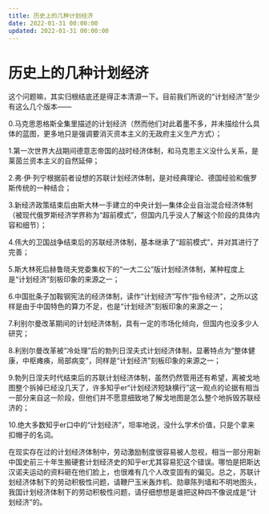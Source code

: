```yaml
---
title: 历史上的几种计划经济
date: 2022-01-31 00:00:00
updated: 2022-01-31 00:00:00
---
```


# 历史上的几种计划经济

这个问题嘛，其实归根结底还是得正本清源一下。目前我们所说的“计划经济”至少有这么几个版本——

0.马克思恩格斯全集里描述的计划经济（然而他们对此着墨不多，并未描绘什么具体的蓝图，更多地只是强调要消灭资本主义的无政府主义生产方式）；

1.第一次世界大战期间德意志帝国的战时经济体制，和马克思主义没什么关系，是莱茵兰资本主义的自然延伸；

2.弗·伊·列宁根据前者设想的苏联计划经济体制，是对经典理论、德国经验和俄罗斯传统的一种结合；

3.新经济政策结束后由斯大林一手建立的中央计划—集体企业自治混合经济体制（被现代俄罗斯经济学界称为“超前模式”，但国内几乎没人了解这个阶段的具体内容和细节）；

4.伟大的卫国战争结束后的苏联经济体制，基本继承了“超前模式”，并对其进行了完善；

5.斯大林死后赫鲁晓夫党委集权下的“一大二公”版计划经济体制，某种程度上是“计划经济”刻板印象的来源之一；

6.中国批条子加鞍钢宪法的经济体制，读作“计划经济”写作“指令经济”，之所以这样是由于中国特色的算力不足，也是“计划经济”刻板印象的来源之一；

7.利别尔曼改革期间的计划经济体制，具有一定的市场化倾向，但国内也没多少人研究；

8.利别尔曼改革被“冷处理”后的勃列日涅夫式计划经济体制，显著特点为“整体健康，中枢瘫痪，局部病变”，同样是“计划经济”刻板印象的来源之一；

9.勃列日涅夫时代结束后的苏联计划经济体制，虽然仍然管用还有希望，离被戈地图整个拆掉已经没几天了，许多知乎er“计划经济短缺横行”这一观点的论据有相当一部分来自这一阶段，但他们并不愿意细致地了解戈地图是怎么整个地拆毁苏联经济的；

10.绝大多数知乎er口中的“计划经济”，坦率地说，没什么学术价值，只是个拿来扣帽子的名词。

在现实存在过的计划经济体制中，劳动激励制度很容易被人忽视，相当一部分用新中国史前三十年生搬硬套计划经济史的知乎er尤其容易犯这个错误。哪怕是把斯达汉诺夫运动的资料砸在他们脸上，也很难有几个人改变固有的偏见。总之，苏联计划经济体制下的劳动积极性问题，请鞭尸玉米轰炸机、勋章陈列墙和不明地图头，我国计划经济体制下的劳动积极性问题，请仔细想想是谁把这种四不像说成是“计划经济”的。
